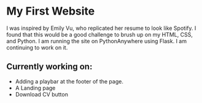 # My First Website
I was inspired by Emily Vu, who replicated her resume to look like Spotify.
I found that this would be a good challenge to brush up on my HTML, CSS, and Python. I am running the site on PythonAnywhere using Flask. I am continuing to work on it.
## Currently working on:
- Adding a playbar at the footer of the page.
- A Landing page
- Download CV button
